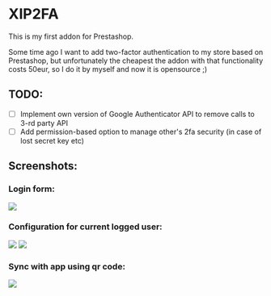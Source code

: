# XIP2FA
This is my first addon for Prestashop. 

Some time ago I want to add two-factor authentication to my store based on Prestashop, but unfortunately the cheapest
the addon with that functionality costs 50eur, so I do it by myself and now it is opensource ;)

## TODO:
- [ ] Implement own version of Google Authenticator API to remove calls to 3-rd party API
- [ ] Add permission-based option to manage other's 2fa security (in case of lost secret key etc)

## Screenshots:
### Login form:
![](https://i.imgur.com/HzE4jYg.png)
### Configuration for current logged user:
![](https://i.imgur.com/GtwGjqx.png)
![](https://i.imgur.com/nbI2zvk.png)
### Sync with app using qr code:
![](https://i.imgur.com/PKdicNL.png)